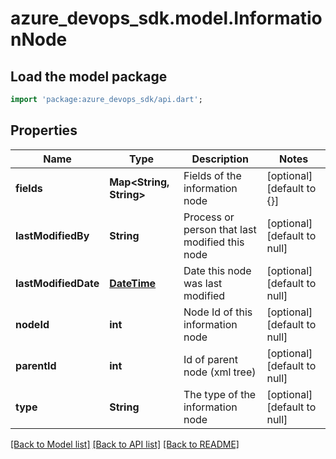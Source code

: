 # azure_devops_sdk.model.InformationNode

## Load the model package
```dart
import 'package:azure_devops_sdk/api.dart';
```

## Properties
Name | Type | Description | Notes
------------ | ------------- | ------------- | -------------
**fields** | **Map&lt;String, String&gt;** | Fields of the information node | [optional] [default to {}]
**lastModifiedBy** | **String** | Process or person that last modified this node | [optional] [default to null]
**lastModifiedDate** | [**DateTime**](DateTime.md) | Date this node was last modified | [optional] [default to null]
**nodeId** | **int** | Node Id of this information node | [optional] [default to null]
**parentId** | **int** | Id of parent node (xml tree) | [optional] [default to null]
**type** | **String** | The type of the information node | [optional] [default to null]

[[Back to Model list]](../README.md#documentation-for-models) [[Back to API list]](../README.md#documentation-for-api-endpoints) [[Back to README]](../README.md)


